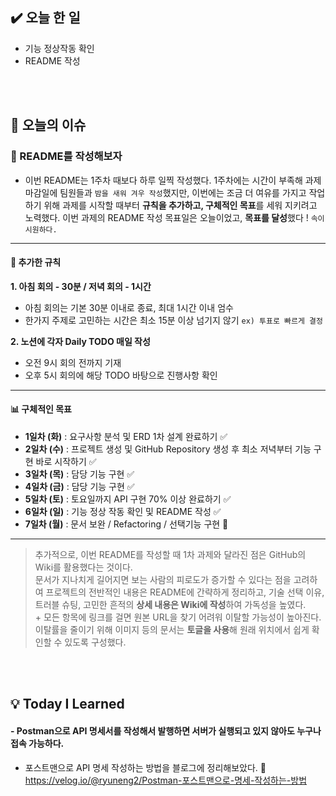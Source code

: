 <h2 id="✔️-오늘-한-일">✔️ 오늘 한 일</h2>
<ul>
<li>기능 정상작동 확인</li>
<li>README 작성</li>
</ul>
<br />
<br />

<h2 id="👀-오늘의-이슈">👀 오늘의 이슈</h2>
<h3 id="📝-readme를-작성해보자">📝 README를 작성해보자</h3>
<ul>
<li>이번 README는 1주차 때보다 하루 일찍 작성했다.
1주차에는 시간이 부족해 과제 마감일에 팀원들과 <code>밤을 새워 겨우 작성</code>했지만, 이번에는 조금 더 여유를 가지고 작업하기 위해 과제를 시작할 때부터 <strong>규칙을 추가하고, 구체적인 목표</strong>를 세워 지키려고 노력했다.
이번 과제의 README 작성 목표일은 오늘이었고, <strong>목표를 달성</strong>했다 ! <code>속이 시원하다.</code></li>
</ul>
<hr />
<h4 id="🚩-추가한-규칙"><strong>🚩 추가한 규칙</strong></h4>
<p><strong>1. 아침 회의 - 30분 / 저녁 회의 - 1시간</strong></p>
<ul>
<li>아침 회의는 기본 30분 이내로 종료, 최대 1시간 이내 엄수</li>
<li>한가지 주제로 고민하는 시간은 최소 15분 이상 넘기지 않기 <code>ex) 투표로 빠르게 결정</code></li>
</ul>
<p><strong>2. 노션에 각자 Daily TODO 매일 작성</strong></p>
<ul>
<li>오전 9시 회의 전까지 기재</li>
<li>오후 5시 회의에 해당 TODO 바탕으로 진행사항 확인</li>
</ul>
<hr />
<h4 id="📊-구체적인-목표"><strong>📊 구체적인 목표</strong></h4>
<ul>
<li><strong>1일차 (화)</strong> : 요구사항 분석 및 ERD 1차 설계 완료하기 ✅</li>
<li><strong>2일차 (수)</strong> : 프로젝트 생성 및 GitHub Repository 생성 후 최소 저녁부터 기능 구현 바로 시작하기 ✅</li>
<li><strong>3일차 (목)</strong> : 담당 기능 구현 ✅</li>
<li><strong>4일차 (금)</strong> : 담당 기능 구현 ✅</li>
<li><strong>5일차 (토)</strong> : 토요일까지 API 구현 70% 이상 완료하기 ✅</li>
<li><strong>6일차 (일)</strong> : 기능 정상 작동 확인 및 README 작성 ✅</li>
<li><strong>7일차 (월)</strong> : 문서 보완 / Refactoring / 선택기능 구현 💭</li>
</ul>
<hr />
<blockquote>
<p>추가적으로, 이번 README를 작성할 때 1차 과제와 달라진 점은 GitHub의 Wiki를 활용했다는 것이다.<br />
문서가 지나치게 길어지면 보는 사람의 피로도가 증가할 수 있다는 점을 고려하여
프로젝트의 전반적인 내용은 README에 간략하게 정리하고,
기술 선택 이유, 트러블 슈팅, 고민한 흔적의 <strong>상세 내용은 Wiki에 작성</strong>하여 가독성을 높였다.<br />
+ 모든 항목에 링크를 걸면 원본 URL을 찾기 어려워 이탈할 가능성이 높아진다.
이탈률을 줄이기 위해 이미지 등의 문서는 <strong>토글을 사용</strong>해 원래 위치에서 쉽게 확인할 수 있도록 구성했다.</p>
</blockquote>
<br />
<br />

<h2 id="💡-today-i-learned">💡 Today I Learned</h2>
<h4 id="--postman으로-api-명세서를-작성해서-발행하면-서버가-실행되고-있지-않아도-누구나-접속-가능하다">- Postman으로 API 명세서를 작성해서 발행하면 서버가 실행되고 있지 않아도 누구나 접속 가능하다.</h4>
<ul>
<li>포스트맨으로 API 명세 작성하는 방법을 블로그에 정리해보았다.
🔗 <a href="https://velog.io/@ryuneng2/Postman-%ED%8F%AC%EC%8A%A4%ED%8A%B8%EB%A7%A8%EC%9C%BC%EB%A1%9C-API-%EB%AA%85%EC%84%B8-%EC%9E%91%EC%84%B1%ED%95%98%EB%8A%94-%EB%B0%A9%EB%B2%95">https://velog.io/@ryuneng2/Postman-포스트맨으로-명세-작성하는-방법</a></li>
</ul>